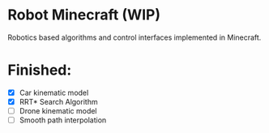 # Robot Minecraft (WIP)

Robotics based algorithms and control interfaces implemented in Minecraft.


# Finished:
- [x] Car kinematic model
- [x] RRT* Search Algorithm
- [ ] Drone kinematic model
- [ ] Smooth path interpolation
